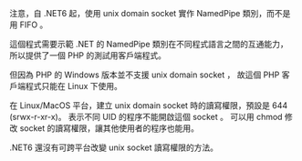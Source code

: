 注意，自 .NET6 起，使用 unix domain socket 實作 NamedPipe 類別，而不是用 FIFO 。

這個程式需要示範 .NET 的 NamedPipe 類別在不同程式語言之間的互通能力，
所以提供了一個 PHP 的測試用客戶端程式。

但因為 PHP 的 Windows 版本並不支援 unix domain socket ，
故這個 PHP 客戶端程式只能在 Linux 下使用。

在 Linux/MacOS 平台，建立 unix domain socket 時的讀寫權限，預設是 644 (srwx-r-xr-x)。
表示不同 UID 的程序不能開啟這個 socket 。
可以用 chmod 修改 socket 的讀寫權限，讓其他使用者的程序也能用。

.NET6 還沒有可跨平台改變 unix socket 讀寫權限的方法。
